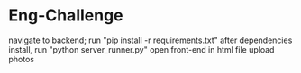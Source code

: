 # Eng-Challenge
navigate to backend; run "pip install -r requirements.txt"
after dependencies install, run "python server_runner.py"
open front-end in html file
upload photos
